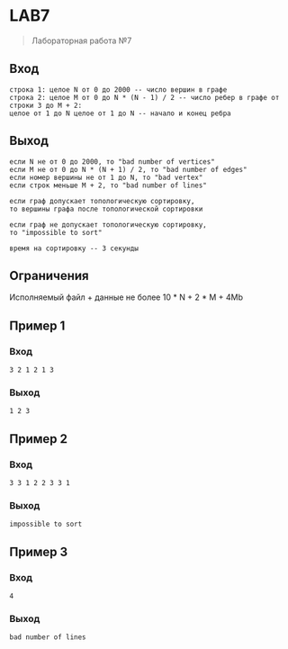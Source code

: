 # LAB7
> Лабораторная работа №7
## Вход
```
строка 1: целое N от 0 до 2000 -- число вершин в графе
строка 2: целое M от 0 до N * (N - 1) / 2 -- число ребер в графе от строки 3 до M + 2:
целое от 1 до N целое от 1 до N -- начало и конец ребра
```
## Выход
```
если N не от 0 до 2000, то "bad number of vertices"
если M не от 0 до N * (N + 1) / 2, то "bad number of edges"
если номер вершины не от 1 до N, то "bad vertex"
если строк меньше M + 2, то "bad number of lines"
```
```
если граф допускает топологическую сортировку,
то вершины графа после топологической сортировки

если граф не допускает топологическую сортировку,
то "impossible to sort"

время на сортировку -- 3 секунды
```
## Ограничения
Исполняемый файл + данные не более 10 * N + 2 * M + 4Mb
## Пример 1
### Вход
```
3 2 1 2 1 3
```
### Выход
```
1 2 3
```
## Пример 2
### Вход
```
3 3 1 2 2 3 3 1
```
### Выход
```
impossible to sort
```
## Пример 3
### Вход
```
4
```
### Выход
```
bad number of lines
```

